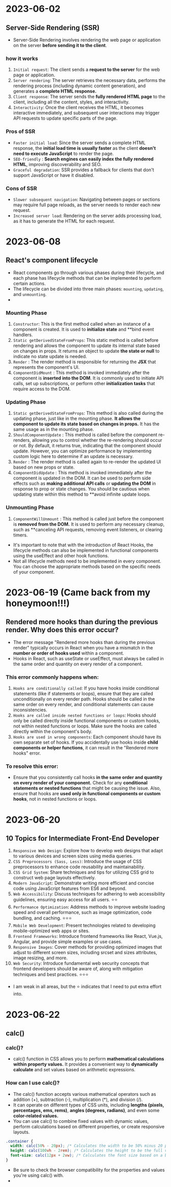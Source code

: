# 2023-06-02
## Server-Side Rendering (SSR)
- Server-Side Rendering involves rendering the web page or application on the server **before sending it to the client**.  
### how it works
1. `Initial request`: The client sends a **request to the server** for the web page or application.
2. `Server rendering`: The server retrieves the necessary data, performs the rendering process (including dynamic content generation), and generates a **complete HTML response.**
3. `Client response`: The server sends the **fully rendered HTML page** to the client, including all the content, styles, and interactivity.
4. `Interactivity`: Once the client receives the HTML, it becomes interactive immediately, and subsequent user interactions may trigger API requests to update specific parts of the page.
### Pros of SSR
- `Faster initial load`: Since the server sends a complete HTML response, the **initial load time is usually faster** as the client **doesn't need to execute JavaScript** to render the page.
- `SEO-friendly` : **Search engines can easily index the fully rendered HTML**, improving discoverability and SEO.
- `Graceful degradation`: SSR provides a fallback for clients that don't support JavaScript or have it disabled.

### Cons of SSR
- `Slower subsequent navigation`: Navigating between pages or sections may require full page reloads, as the server needs to render each new request.
- `Increased server load`: Rendering on the server adds processing load, as it has to generate the HTML for each request.

# 2023-06-08
## React's component lifecycle 
- React components go through various phases during their lifecycle, and each phase has lifecycle methods that can be implemented to perform certain actions. 
- The lifecycle can be divided into three main phases: `mounting`, `updating`, and `unmounting`.
- 
### Mounting Phase
1. `Constructor`: This is the first method called when an instance of a component is created. It is used to **initialize state** and **bind event handlers.
2. `Static getDerivedStateFromProps`: This static method is called before rendering and allows the component to update its internal state based on changes in props. It returns an object to update **the state or null** to indicate no state update is needed.
3. `Render` : The render method is responsible for returning the **JSX** that represents the component's UI.
4. `ComponentDidMount` : This method is invoked immediately after the component is **inserted into the DOM**. It is commonly used to initiate API calls, set up subscriptions, or perform other **initialization tasks** that require access to the DOM.

### Updating Phase
1. `Static getDerivedStateFromProps`: This method is also called during the updating phase, just like in the mounting phase. **It allows the component to update its state based on changes in props.** It has the same usage as in the mounting phase.
2. `ShouldComponentUpdate` : This method is called before the component re-renders, allowing you to control whether the re-rendering should occur or not. By default, it returns true, indicating that the component should update. However, you can optimize performance by implementing custom logic here to determine if an update is necessary.
3. `Render` : The render method is called again to re-render the updated UI based on new props or state.
4. `ComponentDidUpdate` : This method is invoked immediately after the component is updated in the DOM. It can be used to perform side effects such as **making additional API calls** or **updating the DOM** in response to prop or state changes. You should be cautious when updating state within this method to **avoid infinite update loops.


### Unmounting Phase
1. `ComponentWillUnmount` : This method is called just before the component is **removed from the DOM.** It is used to perform any necessary cleanup, such as **canceling API requests, removing event listeners, or clearing timers.

- It's important to note that with the introduction of React Hooks, the lifecycle methods can also be implemented in functional components using the useEffect and other hook functions.
- Not all lifecycle methods need to be implemented in every component. You can choose the appropriate methods based on the specific needs of your component.



# 2023-06-19 (Came back from my honeymoon!!!)
## Rendered more hooks than during the previous render. Why does this error occur? 
- The error message "Rendered more hooks than during the previous render" typically occurs in React when you have a mismatch in the **number or order of hooks used** within a component.
-  Hooks in React, such as useState or useEffect, must always be called in the same order and quantity on every render of a component.

### This error commonly happens when:
1. `Hooks are conditionally called`: If you have hooks inside conditional statements (like if statements or loops), ensure that they are called unconditionally on every render path. Hooks should be called in the same order on every render, and conditional statements can cause inconsistencies.
2. `Hooks are called inside nested functions or loops`: Hooks should only be called directly inside functional components or custom hooks, not within nested functions or loops. Make sure the hooks are called directly within the component's body.
3. `Hooks are used in wrong components`: Each component should have its own separate set of hooks. If you accidentally use hooks inside **child components or helper functions**, it can result in the "Rendered more hooks" error.

### To resolve this error:
- Ensure that you consistently call hooks **in the same order and quantity on every render of your component.** Check for any **conditional statements or nested functions** that might be causing the issue. Also, ensure that hooks are **used only in functional components or custom hooks**, not in nested functions or loops.

# 2023-06-20
## 10 Topics for Intermediate Front-End Developer

1. `Responsive Web Design`: Explore how to develop web designs that adapt to various devices and screen sizes using media queries.
2. `CSS Preprocessors (Sass, Less)`: Introduce the usage of CSS preprocessors to enhance code reusability and maintainability.
3. `CSS Grid System`: Share techniques and tips for utilizing CSS grid to construct web page layouts effectively.
4. `Modern JavaScript`: Demonstrate writing more efficient and concise code using JavaScript features from ES6 and beyond.
5. `Web Accessibility`: Discuss techniques for adhering to web accessibility guidelines, ensuring easy access for all users. ⭐⭐
6. `Performance Optimization`: Address methods to improve website loading speed and overall performance, such as image optimization, code bundling, and caching. ⭐⭐⭐
7. `Mobile Web Development`: Present technologies related to developing mobile-optimized web apps or sites.
8. `Frontend Frameworks`: Introduce frontend frameworks like React, Vue.js, Angular, and provide simple examples or use cases.
9. `Responsive Images`: Cover methods for providing optimized images that adjust to different screen sizes, including srcset and sizes attributes, image resizing, and more.
10. `Web Security`: Introduce fundamental web security concepts that frontend developers should be aware of, along with mitigation techniques and best practices. ⭐⭐⭐

- I am weak in all areas, but the ⭐ indicates  that I need to put extra effort into.

# 2023-06-22
## calc()
### calc()?
-  calc() function in CSS allows you to perform **mathematical calculations within property values.** It provides a convenient way to **dynamically calculate** and set values based on arithmetic expressions.
### How can I use calc()?
- The calc() function accepts various mathematical operators such as addition (+), subtraction (-), multiplication (*), and division (/).
- It can operate on different types of CSS units, including **lengths (pixels, percentages, ems, rems)**, **angles (degrees, radians)**, and even some **color-related values.**
- You can use calc() to combine fixed values with dynamic values, perform calculations based on different properties, or create responsive layouts.

```css
.container {
  width: calc(50% - 20px); /* Calculates the width to be 50% minus 20 pixels */
  height: calc(100vh - 2rem); /* Calculates the height to be the full viewport height minus 2 rems */
  font-size: calc(12px + 2vw); /* Calculates the font size based on a base size of 12 pixels plus 2% of the viewport width */
}
```
- Be sure to check the browser compatibility for the properties and values you're using calc() with.
- 
